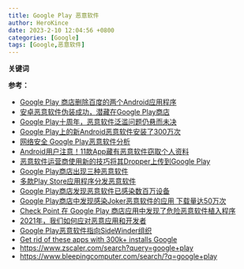```yaml
---
title: Google Play 恶意软件
author: HeroKince
date: 2023-2-10 12:04:56 +0800
categories: [Google]
tags: [Google,恶意软件]
---
```


**关键词**


**参考：**

- [Google Play 商店删除百度的两个Android应用程序](https://segmentfault.com/a/1190000038410200)
- [安卓恶意软件伪装成功，潜藏在Google Play商店](https://netsecurity.51cto.com/article/710732.html)
- [Google Play十周年，恶意软件泛滥问题仍悬而未决](https://netsecurity.51cto.com/article/715146.html)
- [Google Play上的新Android恶意软件安装了300万次](https://www.freebuf.com/news/339133.html)
- [网络安全 Google Play恶意软件分析](https://cloud.tencent.com/developer/article/1591464)
- [Android用户注意！11款App藏有恶意软件窃取个人资料](https://www.toutiao.com/w/1671978102695940/)
- [恶意软件运营商使用新的技巧将其Dropper上传到Google Play](https://www.ximeiapp.com/article/2761907)
- [Google Play商店出现三种恶意软件](https://ti.dbappsecurity.com.cn/info/3667)
- [多款Play Store应用程序分发恶意软件](https://www.freebuf.com/news/339760.html)
- [Google Play商店发现恶意软件已感染数百万设备](https://www.leiphone.com/category/transportation/hs8upSilGb3lvXZi.html)
- [Google Play商店中发现感染Joker恶意软件的应用 下载量达50万次](https://www.cnbeta.com/articles/tech/1215949.htm)
- [Check Point 在 Google Play 商店应用中发现了危险恶意软件植入程序](https://www.ithome.com/0/539/429.htm)
- [2021年，我们如何应对恶意应用和开发者](https://china.googleblog.com/2022/04/2021.html)
- [Google Play恶意软件指向SideWinder组织](https://www.freebuf.com/articles/endpoint/224707.html)
- [Get rid of these apps with 300k+ installs Google](https://www.phonearena.com/news/joker-facestealer-coper-android-malware-apps-google-play-store_id141470)
- https://www.zscaler.com/search?query=google+play
- https://www.bleepingcomputer.com/search/?q=google+play